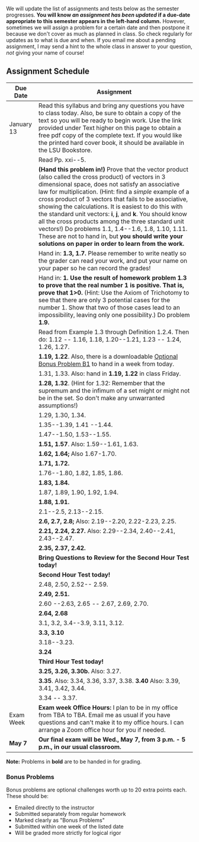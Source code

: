 We will update the list of assignments and tests below as the semester progresses. **You will know *an assignment has been updated* if a due-date appropriate to this semester appears in the left-hand column.** However, sometimes we will assign a problem for a certain date and then postpone it because we don't cover as much as planned in class. So check regularly for updates as to what is due and when. If you email me about a pending assignment, I may send a hint to the whole class in answer to your question, *not* giving your name of course!

## Assignment Schedule

| Due Date | Assignment |
|----------|------------|
| January 13 | Read this syllabus and bring any questions you have to class today. Also, be sure to obtain a copy of the text so you will be ready to begin work. Use the link provided under Text higher on this page to obtain a free pdf copy of the complete text. If you would like the printed hard cover book, it should be available in the LSU Bookstore. |
| | Read Pp. xxi--5. |
| | **(Hand this problem in!)** Prove that the vector product (also called the cross product) of vectors in 3 dimensional space, does not satisfy an associative law for multiplication. (Hint: find a *simple* example of a cross product of 3 vectors that fails to be associative, showing the calculations. It is easiest to do this with the standard unit vectors: **i**, **j**, and **k**. You should know all the cross products among the three standard unit vectors!) Do problems 1.1, 1.4--1.6, 1.8, 1.10, 1.11. These are not to hand in, but **you should write your solutions on paper in order to learn from the work.** |
| | Hand in: **1.3, 1.7.** Please remember to write neatly so the grader can read your work, and put your name on your paper so he can record the grades! |
| | Hand in: **1. Use the result of homework problem 1.3 to prove that the real number 1 is positive. That is, prove that 1>0.** (Hint: Use the Axiom of Trichotomy to see that there are only 3 potential cases for the number 1. Show that two of those cases lead to an impossibility, leaving only one possibility.) Do problem **1.9.** |
| | Read from Example 1.3 through Definition 1.2.4. Then do: 1.12 -- 1.16, 1.18, 1.20--1.21, 1.23 -- 1.24, 1.26, 1.27. |
| | **1.19, 1.22**. Also, there is a downloadable [Optional Bonus Problem B1](http://www.math.lsu.edu/~rich/NewExercise_p12.pdf) to hand in a week from today. |
| | 1.31, 1.33. Also: hand in **1.19, 1.22** in class Friday. |
| | **1.28, 1.32**. (Hint for 1.32: Remember that the supremum and the infimum of a set might or might not be in the set. So don't make any unwarranted assumptions!) |
| | 1.29, 1.30, 1.34. |
| | 1.35--1.39, 1.41 --1.44. |
| | 1.47--1.50, 1.53--1.55. |
| | **1.51, 1.57**. Also: 1.59--1.61, 1.63. |
| | **1.62, 1.64;** Also 1.67-1.70. |
| | **1.71, 1.72.** |
| | 1.76--1.80, 1.82, 1.85, 1.86. |
| | **1.83, 1.84.** |
| | 1.87, 1.89, 1.90, 1.92, 1.94. |
| | **1.88, 1.91.** |
| | 2.1--2.5, 2.13--2.15. |
| | **2.6, 2.7, 2.8;** Also: 2.19--2.20, 2.22-2.23, 2.25. |
| | **2.21, 2.24, 2.27.** Also: 2.29--2.34, 2.40--2.41, 2.43--2.47. |
| | **2.35, 2.37, 2.42.** |
| | **Bring Questions to Review for the Second Hour Test today!** |
| | **Second Hour Test today!** |
| | 2.48, 2.50, 2.52-- 2.59. |
| | **2.49, 2.51.** |
| | 2.60 --2.63, 2.65 -- 2.67, 2.69, 2.70. |
| | **2.64, 2.68** |
| | 3.1, 3.2, 3.4--3.9, 3.11, 3.12. |
| | **3.3, 3.10** |
| | 3.18--3.23. |
| | **3.24** |
| | **Third Hour Test today!** |
| | **3.25, 3.26, 3.30b.** Also: 3.27. |
| | **3.35**. Also: 3.34, 3.36, 3.37, 3.38. **3.40** Also: 3.39, 3.41, 3.42, 3.44. |
| | 3.34 -- 3.37. |
| Exam Week | **Exam week Office Hours:** I plan to be in my office from TBA to TBA. Email me as usual if you have questions and can't make it to my office hours. I can arrange a Zoom office hour for you if needed. |
| **May 7** | **Our final exam will be Wed., May 7, from 3 p.m. - 5 p.m., in our usual classroom.** |

**Note:** Problems in **bold** are to be handed in for grading.

### Bonus Problems
Bonus problems are optional challenges worth up to 20 extra points each. These should be:
- Emailed directly to the instructor
- Submitted separately from regular homework
- Marked clearly as "Bonus Problems"
- Submitted within one week of the listed date
- Will be graded more strictly for logical rigor